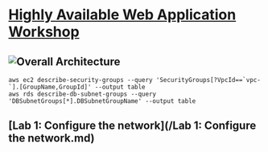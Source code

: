 # [Highly Available Web Application Workshop](https://catalog.us-east-1.prod.workshops.aws/workshops/3de93ad5-ebbe-4258-b977-b45cdfe661f1/en-US/introduction/overview)
## ![Overall Architecture](https://github.com/aws-samples/aws-refarch-wordpress/raw/master/images/aws-refarch-wordpress-v20171026.jpeg)


```
aws ec2 describe-security-groups --query 'SecurityGroups[?VpcId==`vpc-`].[GroupName,GroupId]' --output table
aws rds describe-db-subnet-groups --query 'DBSubnetGroups[*].DBSubnetGroupName' --output table

```
## [Lab 1: Configure the network](/Lab 1: Configure the network.md)
